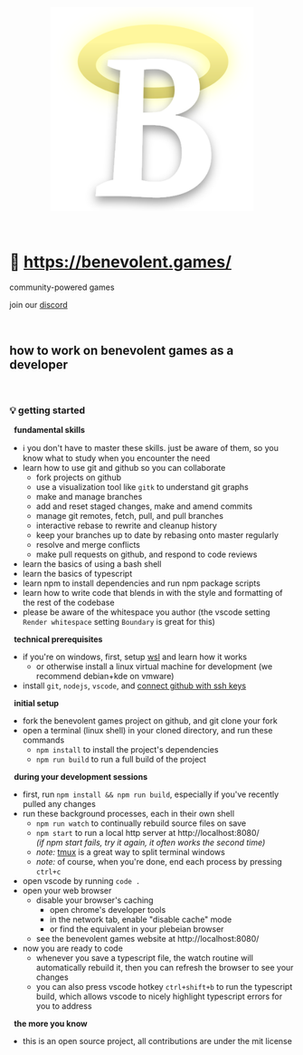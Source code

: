 
<p align="center"><img width=360 src="assets/website/b.svg"/></p>

<br/>

# 👼 https://benevolent.games/

community-powered games

join our [discord](https://discord.gg/BnZx2utdev)

<br/>

## how to work on benevolent games as a developer

<br/>

### 💡 getting started

&nbsp; **fundamental skills**
- ℹ️ you don't have to master these skills. just be aware of them, so you know what to study when you encounter the need
- learn how to use git and github so you can collaborate
  - fork projects on github
  - use a visualization tool like `gitk` to understand git graphs
  - make and manage branches
  - add and reset staged changes, make and amend commits
  - manage git remotes, fetch, pull, and pull branches
  - interactive rebase to rewrite and cleanup history
  - keep your branches up to date by rebasing onto master regularly
  - resolve and merge conflicts
  - make pull requests on github, and respond to code reviews
- learn the basics of using a bash shell
- learn the basics of typescript
- learn npm to install dependencies and run npm package scripts
- learn how to write code that blends in with the style and formatting of the rest of the codebase
- please be aware of the whitespace you author (the vscode setting `Render whitespace` setting `Boundary` is great for this)

&nbsp; **technical prerequisites**
- if you're on windows, first, setup [wsl](https://en.wikipedia.org/wiki/Windows_Subsystem_for_Linux) and learn how it works
  - or otherwise install a linux virtual machine for development (we recommend debian+kde on vmware)
- install `git`, `nodejs`, `vscode`, and [connect github with ssh keys](https://docs.github.com/en/authentication/connecting-to-github-with-ssh)

&nbsp; **initial setup**
- fork the benevolent games project on github, and git clone your fork
- open a terminal (linux shell) in your cloned directory, and run these commands
  - `npm install` to install the project's dependencies
  - `npm run build` to run a full build of the project

&nbsp; **during your development sessions**
- first, run `npm install && npm run build`, especially if you've recently pulled any changes
- run these background processes, each in their own shell
  - `npm run watch` to continually rebuild source files on save
  - `npm start` to run a local http server at http://localhost:8080/  
    *(if npm start fails, try it again, it often works the second time)*
  - *note:* [tmux](https://en.wikipedia.org/wiki/Tmux) is a great way to split terminal windows
  - *note:* of course, when you're done, end each process by pressing `ctrl+c`
- open vscode by running `code .`
- open your web browser
  - disable your browser's caching
    - open chrome's developer tools
    - in the network tab, enable "disable cache" mode
    - or find the equivalent in your plebeian browser
  - see the benevolent games website at http://localhost:8080/
- now you are ready to code
  - whenever you save a typescript file, the watch routine will automatically rebuild it, then you can refresh the browser to see your changes
  - you can also press vscode hotkey `ctrl+shift+b` to run the typescript build, which allows vscode to nicely highlight typescript errors for you to address

&nbsp; **the more you know**
- this is an open source project, all contributions are under the mit license

